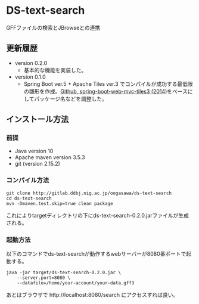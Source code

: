 # DS-text-search

GFFファイルの検索とJBrowseとの連携

## 更新履歴

- version 0.2.0
  - 基本的な機能を実装した。
- version 0.1.0 
  - Spring Boot ver.5 + Apache Tiles ver.3 でコンパイルが成功する最低限の雛形を作成。[Github, spring-boot-web-mvc-tiles3 (2014)](https://github.com/mmeany/spring-boot-web-mvc-tiles3)をベースにしてパッケージ名などを調整した。

## インストール方法

### 前提

- Java version 10
- Apache maven version 3.5.3
- git (version 2.15.2)

### コンパイル方法

	git clone http://gitlab.ddbj.nig.ac.jp/oogasawa/ds-text-search
	cd ds-text-search
	mvn -Dmaven.test.skip=true clean package
	
これによりtargetディレクトリの下にds-text-search-0.2.0.jarファイルが生成される。

### 起動方法

以下のコマンドでds-text-searchが動作するwebサーバーが8080番ポートで起動する。

    java -jar target/ds-text-search-0.2.0.jar \
	    --server.port=8080 \
		--datafile=/home/your-account/your-data.gff3

あとはブラウザで http://localhost:8080/search にアクセスすれば良い。






